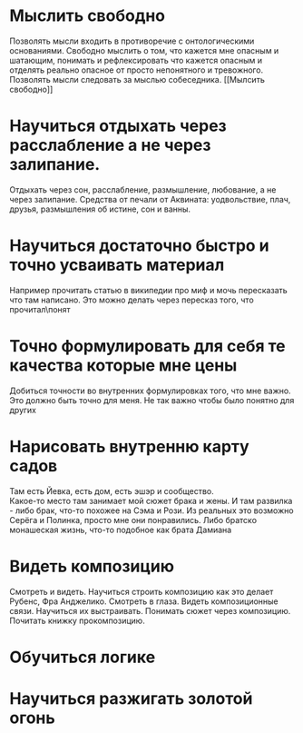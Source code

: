 # Мыслить свободно
Позволять мысли входить в противоречие с онтологическими основаниями.
Свободно мыслить о том, что кажется мне опасным и шатающим, понимать и рефлексировать что кажется опасным и отделять реально опасное от просто непонятного и тревожного.
Позволять мысли следовать за мыслью собеседника.
[[Мылсить свободно]]
# Научиться отдыхать через расслабление а не через залипание.
Отдыхать через сон, расслабление, размышление, любование, а не через залипание.
Средства от печали от Аквината: уодвольствие, плач, друзья, размышления об истине, сон и ванны. 

# Научиться достаточно быстро и точно усваивать материал
Например прочитать статью в википедии про миф и мочь пересказать что там написано. Это можно делать через пересказ того, что прочитал\понят

# Точно формулировать для себя те качества которые мне цены
Добиться точности во внутренних формулировках того, что мне важно. Это должно быть точно для меня. Не так важно чтобы было понятно для других

# Нарисовать внутренню карту садов
Там есть Йевка, есть дом, есть эшэр и сообщество.  
Какое-то место там занимает мой сюжет брака и жены. И там развилка - либо брак, что-то похожее на Сэма и Рози. Из реальных это возможно Серёга и Полинка, просто мне они понравились. Либо братско монашеская жизнь, что-то подобное как брата Дамиана

# Видеть композицию
Смотреть и видеть.
Научиться строить композицию как это делает Рубенс, Фра Анджелико.
Смотреть в глаза.
Видеть композиционные связи. Научиться их выстраивать.
Понимать сюжет через композицию.
Почитать книжку прокомпозицию.

# Обучиться логике

# Научиться разжигать золотой огонь